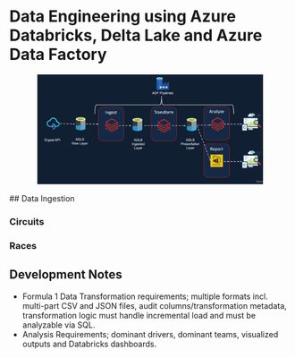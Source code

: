 # Data Engineering using Azure Databricks, Delta Lake and Azure Data Factory
<p style="text-align:center"><img src="./images/architecture.png" width=80% height=80%/></p>
## Data Ingestion

### Circuits 
### Races

## Development Notes

- Formula 1 Data Transformation requirements; multiple formats incl. multi-part CSV and JSON files, audit columns/transformation metadata, transformation logic must handle incremental load and must be analyzable via SQL.
- Analysis Requirements; dominant drivers, dominant teams, visualized outputs and Databricks dashboards.
